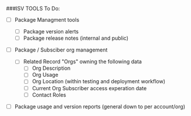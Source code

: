 ###ISV TOOLS To Do:
- [ ] Package Managment tools
  - [ ] Package version alerts
  - [ ] Package release notes (internal and public)
- [ ] Package / Subsciber org management
  - [ ] Related Record "Orgs" owning the following data
    - [ ] Org Description
	- [ ] Org Usage
	- [ ] Org Location (within testing and deployment workflow)
	- [ ] Current Org Subscriber access experation date
	- [ ] Contact  Roles
- [ ] Package usage and version reports (general down to per account/org)

